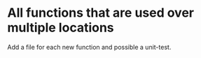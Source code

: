 # All functions that are used over multiple locations

Add a file for each new function and possible a unit-test.
